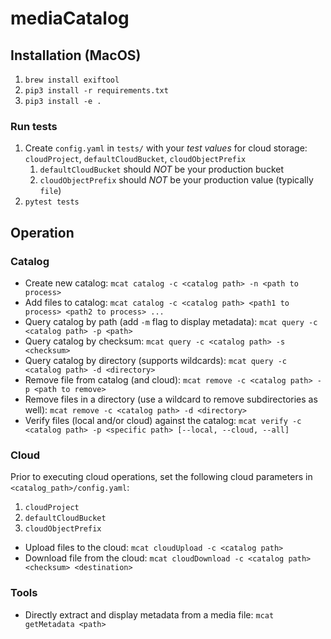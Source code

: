 # mediaCatalog

## Installation (MacOS)
1. `brew install exiftool`
2. `pip3 install -r requirements.txt`
3. `pip3 install -e .`

### Run tests
1. Create `config.yaml` in `tests/` with your *test values* for cloud storage: `cloudProject`, `defaultCloudBucket`, `cloudObjectPrefix`
    1. `defaultCloudBucket` should *NOT* be your production bucket
    2. `cloudObjectPrefix` should *NOT* be your production value (typically `file`)
2. `pytest tests`

## Operation
### Catalog
* Create new catalog: `mcat catalog -c <catalog path> -n <path to process>`
* Add files to catalog: `mcat catalog -c <catalog path> <path1 to process> <path2 to process> ...`
* Query catalog by path (add `-m` flag to display metadata): `mcat query -c <catalog path> -p <path>`
* Query catalog by checksum: `mcat query -c <catalog path> -s <checksum>`
* Query catalog by directory (supports wildcards): `mcat query -c <catalog path> -d <directory>`
* Remove file from catalog (and cloud): `mcat remove -c <catalog path> -p <path to remove>`
* Remove files in a directory (use a wildcard to remove subdirectories as well): `mcat remove -c <catalog path> -d <directory>`
* Verify files (local and/or cloud) against the catalog: `mcat verify -c <catalog path> -p <specific path> [--local, --cloud, --all]`

### Cloud
Prior to executing cloud operations, set the following cloud parameters in `<catalog_path>/config.yaml`:
1. `cloudProject`
2. `defaultCloudBucket`
3. `cloudObjectPrefix`

* Upload files to the cloud: `mcat cloudUpload -c <catalog path>`
* Download file from the cloud: `mcat cloudDownload -c <catalog path> <checksum> <destination>`

### Tools
* Directly extract and display metadata from a media file: `mcat getMetadata <path>`


